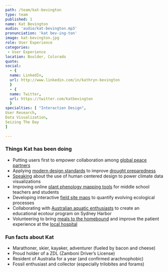 ```yaml
---
path: /team/kat-bevington
type: team
published: 1
name: Kat Bevington
audio: 'audio/kat-bevington.mp3'
pronunciation: 'kat bev-ing-ton'
image: kat-bevington.jpg
role: User Experience
categories:
 - User Experience
location: Boulder, Colorado
quote: 
social: 
  - {
  name: LinkedIn,
  url: http://www.linkedin.com/in/kathryn-bevington
  }
  - {
  name: Twitter,
  url: https://twitter.com/katbevington
  }
specialties: [ "Interaction Design",
User Research,
Data Visualization,
Seizing The Day
]
  
---
```


### Things Kat has been doing
* Putting users first to empower collaboration among [global peace partners](https://civicactions.com/case-study/globalnet)
* Applying [modern design standards](https://designsystem.digital.gov/) to improve [drought preparedness](https://www.drought.gov/drought/)
* [Speaking](https://ams.confex.com/ams/2020Annual/webprogram/Session53602.html) about the use of human centered design to power climate data visualizations
* Improving online [plant phenology mapping tools](https://budburst.fieldscope.org/) for middle school teachers and students
* Developing interactive [field site maps](https://www.neonscience.org/field-sites/field-sites-map) to quantify evolving ecological processes
* Collaborating with [Australian aquatic enthusiasts](https://manlykayakcentre.com.au/about-us/) to create an educational ecotour program on Sydney Harbor
* Volunteering to bring [meals to the homebound](https://mowboulder.org/) and improve the patient experience at the [local hospital](https://www.sclhealth.org/locations/lutheran-medical-center/)

### Fun facts about Kat
* Marathoner, skier, kayaker, adventurer (fueled by bacon and cheese)
* Proud holder of a ZDL (Zamboni Driver’s License)
* Resident of Australia for a year (and confirmed arachnophobic)
* Fossil enthusiast and collector (especially trilobites and forams) 



